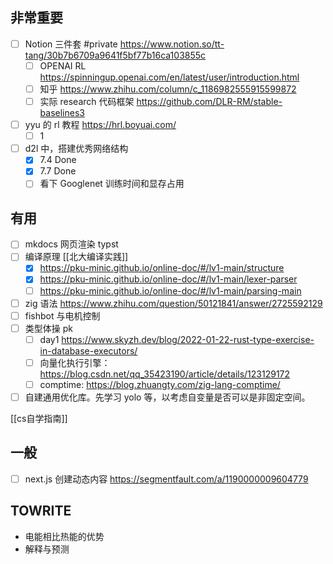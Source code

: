 ## 非常重要

  - [ ] Notion 三件套 #private https://www.notion.so/tt-tang/30b7b6709a9641f5bf77b16ca103855c
      - [ ] OPENAI RL https://spinningup.openai.com/en/latest/user/introduction.html
      - [ ] 知乎 https://www.zhihu.com/column/c_1186982555915599872
      - [ ] 实际 research 代码框架 https://github.com/DLR-RM/stable-baselines3
- [ ] yyu 的 rl 教程 https://hrl.boyuai.com/
    - [ ] 1
- [ ] d2l 中，搭建优秀网络结构
    - [x] 7.4 Done
    - [x] 7.7 Done
    - [ ] 看下 Googlenet 训练时间和显存占用

## 有用

- [ ] mkdocs 网页渲染 typst
- [ ] 编译原理 [[北大编译实践]]
    - [x] https://pku-minic.github.io/online-doc/#/lv1-main/structure
    - [x] https://pku-minic.github.io/online-doc/#/lv1-main/lexer-parser
    - [ ] https://pku-minic.github.io/online-doc/#/lv1-main/parsing-main
- [ ] zig 语法 https://www.zhihu.com/question/50121841/answer/2725592129
- [ ] fishbot 与电机控制
- [ ] 类型体操 pk
    - [ ] day1 https://www.skyzh.dev/blog/2022-01-22-rust-type-exercise-in-database-executors/
    - [ ] 向量化执行引擎： https://blog.csdn.net/qq_35423190/article/details/123129172
    - [ ] comptime: https://blog.zhuangty.com/zig-lang-comptime/
- [ ] 自建通用优化库。先学习 yolo 等，以考虑自变量是否可以是非固定空间。

[[cs自学指南]]

## 一般
- [ ] next.js 创建动态内容 https://segmentfault.com/a/1190000009604779

## TOWRITE

- 电能相比热能的优势
- 解释与预测
